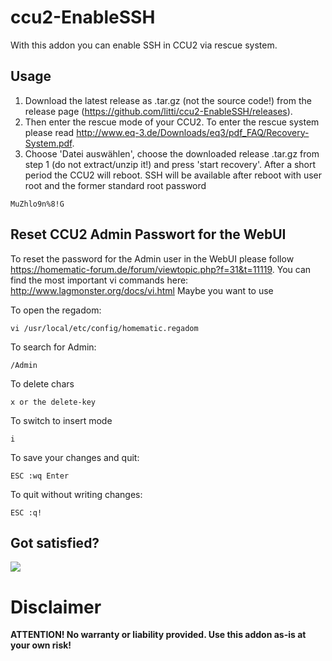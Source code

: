 # ccu2-EnableSSH
With this addon you can enable SSH in CCU2 via rescue system. 

## Usage
1. Download the latest release as .tar.gz (not the source code!) from the release page (https://github.com/litti/ccu2-EnableSSH/releases).
2. Then enter the rescue mode of your CCU2. To enter the rescue system please read http://www.eq-3.de/Downloads/eq3/pdf_FAQ/Recovery-System.pdf.
3. Choose 'Datei auswählen', choose the downloaded release .tar.gz from step 1 (do not extract/unzip it!) and press 'start recovery'. After a short period the CCU2 will reboot. SSH will be available after reboot with user root and the former standard root password 
```
MuZhlo9n%8!G
```

## Reset CCU2 Admin Passwort for the WebUI
To reset the password for the Admin user in the WebUI please follow https://homematic-forum.de/forum/viewtopic.php?f=31&t=11119. You can find the most important vi commands here: http://www.lagmonster.org/docs/vi.html
Maybe you want to use

To open the regadom:
```
vi /usr/local/etc/config/homematic.regadom
```

To search for Admin:
```
/Admin
```

To delete chars
```
x or the delete-key
```

To switch to insert mode
```
i
```

To save your changes and quit:
```
ESC :wq Enter
```

To quit without writing changes:
```
ESC :q!
```

## Got satisfied?
[<img src="https://www.paypalobjects.com/en_US/i/btn/btn_donateCC_LG.gif">](https://www.paypal.me/alitfin)

Disclaimer
======
**ATTENTION! No warranty or liability provided. Use this addon as-is at your own risk!**
